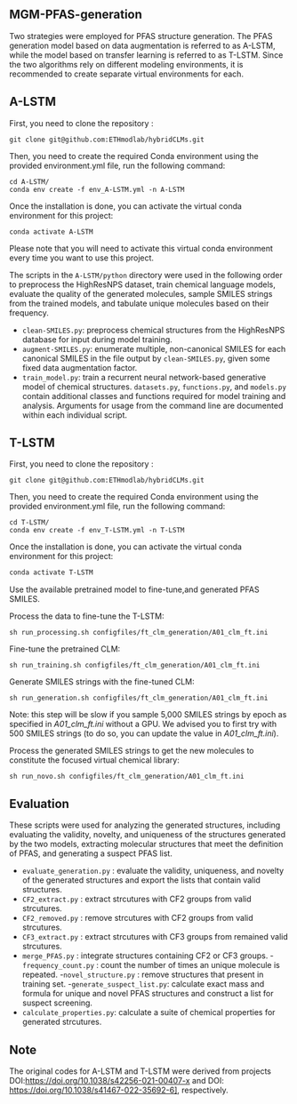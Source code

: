 MGM-PFAS-generation
---

Two strategies were employed for PFAS structure generation. The PFAS generation model based on data augmentation is referred to as A-LSTM, while the model based on transfer learning is referred to as T-LSTM. Since the two algorithms rely on different modeling environments, it is recommended to create separate virtual environments for each.


A-LSTM
---

First, you need to clone the repository :
```
git clone git@github.com:ETHmodlab/hybridCLMs.git
```
Then, you need to create the required Conda environment using the provided environment.yml file, run the following command:
```
cd A-LSTM/
conda env create -f env_A-LSTM.yml -n A-LSTM
```
Once the installation is done, you can activate the virtual conda environment for this project:
```
conda activate A-LSTM
```
Please note that you will need to activate this virtual conda environment every time you want to use this project. 

The scripts in the `A-LSTM/python` directory were used in the following order to preprocess the HighResNPS dataset, train chemical language models, evaluate the quality of the generated molecules, sample SMILES strings from the trained models, and tabulate unique molecules based on their frequency.

- `clean-SMILES.py`: preprocess chemical structures from the HighResNPS database for input during model training. 
- `augment-SMILES.py`: enumerate multiple, non-canonical SMILES for each canonical SMILES in the file output by `clean-SMILES.py`, given some fixed data augmentation factor.
- `train_model.py`: train a recurrent neural network-based generative model of chemical structures. 
`datasets.py`, `functions.py`, and `models.py` contain additional classes and functions required for model training and analysis. Arguments for usage from the command line are documented within each individual script.

T-LSTM
---

First, you need to clone the repository :
```
git clone git@github.com:ETHmodlab/hybridCLMs.git
```
Then, you need to create the required Conda environment using the provided environment.yml file, run the following command:
```
cd T-LSTM/
conda env create -f env_T-LSTM.yml -n T-LSTM
```
Once the installation is done, you can activate the virtual conda environment for this project:
```bash
conda activate T-LSTM
```
Use the available pretrained model to fine-tune,and generated PFAS SMILES.

Process the data to fine-tune the T-LSTM:
```
sh run_processing.sh configfiles/ft_clm_generation/A01_clm_ft.ini
```

Fine-tune the pretrained CLM:
```
sh run_training.sh configfiles/ft_clm_generation/A01_clm_ft.ini
```

Generate SMILES strings with the fine-tuned CLM:
```
sh run_generation.sh configfiles/ft_clm_generation/A01_clm_ft.ini
```
Note: this step will be slow if you sample 5,000 SMILES strings by epoch as specified in *A01_clm_ft.ini* without a GPU. We advised you to first try with 500 SMILES strings (to do so, you can update the value in *A01_clm_ft.ini*).

Process the generated SMILES strings to get the new molecules to constitute the focused virtual chemical library:
```
sh run_novo.sh configfiles/ft_clm_generation/A01_clm_ft.ini
```
Evaluation
---
These scripts were used for analyzing the generated structures, including evaluating the validity, novelty, and uniqueness of the structures generated by the two models, extracting molecular structures that meet the definition of PFAS, and generating a suspect PFAS list.
- `evaluate_generation.py` : evaluate the validity, uniqueness, and novelty of the generated structures and export the lists that contain valid structures.
- `CF2_extract.py` : extract strcutures with CF2 groups from valid strcutures.
- `CF2_removed.py` :  remove strcutures with CF2 groups from valid strcutures.
- `CF3_extract.py` :  extract strcutures with CF3 groups from remained valid strcutures.
- `merge_PFAS.py` : integrate structures containing CF2 or CF3 groups.
-`frequency_count.py` : count the number of times an unique molecule is repeated.
-`novel_structure.py` : remove structures that present in training set.
-`generate_suspect_list.py`:  calculate exact mass and formula for unique and novel PFAS structures and construct a list for suspect screening.
- `calculate_properties.py`: calculate a suite of chemical properties for generated strcutures.

Note
---
The original codes for A-LSTM and T-LSTM were derived from projects DOI:https://doi.org/10.1038/s42256-021-00407-x and DOI:
https://doi.org/10.1038/s41467-022-35692-6], respectively.



